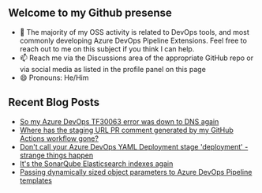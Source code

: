 ## Welcome to my Github presense

- 💬 The majority of my OSS activity is related to DevOps tools, and most commonly developing Azure DevOps Pipeline Extensions. Feel free to reach out to me on this subject if you think I can help.
- 📫 Reach me via the Discussions area of the appropriate GitHub repo or via social media as listed in the profile panel on this page
- 😄 Pronouns: He/Him

## Recent Blog Posts
<!-- BLOG-POST-LIST:START -->
- [So my Azure DevOps TF30063 error was down to DNS again](https://blog.richardfennell.net/posts/so-my-tf30063-error-is-just-dns-again/)
- [Where has the staging URL PR comment generated by my GitHub Actions workflow gone?](https://blog.richardfennell.net/posts/where-has-the-staging-url-gone-from-my-github-actions-workflow/)
- [Don&#39;t call your Azure DevOps YAML Deployment stage &#39;deployment&#39; - strange things happen](https://blog.richardfennell.net/posts/dont-call-your-azure-devops-deployment-stage-deploy/)
- [It&#39;s the SonarQube Elasticsearch indexes again](https://blog.richardfennell.net/posts/its-the-sonarqube-indexes-again/)
- [Passing dynamically sized object parameters to Azure DevOps Pipeline templates](https://blog.richardfennell.net/posts/passing-object-parameters-to-azure-devops-pipeline-template/)
<!-- BLOG-POST-LIST:END -->


<!--
**rfennell/rfennell** is a ✨ _special_ ✨ repository because its `README.md` (this file) appears on your GitHub profile.

Here are some ideas to get you started:

- 🔭 I’m currently working on ...
- 🌱 I’m currently learning ...
- 👯 I’m looking to collaborate on ...
- 🤔 I’m looking for help with ...
- 💬 Ask me about ...
- 📫 How to reach me: ...
- 😄 Pronouns: ...
- ⚡ Fun fact: ...
-->

